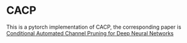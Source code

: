 # CACP
This is a pytorch implementation of CACP, the corresponding paper is [Conditional Automated Channel Pruning for Deep Neural Networks](https://ieeexplore.ieee.org/document/9453104)
